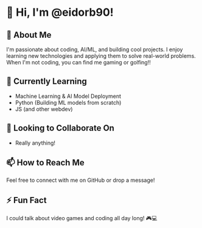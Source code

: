 # 👋 Hi, I'm @eidorb90!

## 👀 About Me
I'm passionate about coding, AI/ML, and building cool projects. I enjoy learning new technologies and applying them to solve real-world problems. When I'm not coding, you can find me gaming or golfing!!

## 🌱 Currently Learning
- Machine Learning & AI Model Deployment
- Python (Building ML models from scratch)
- JS (and other webdev)

## 💞️ Looking to Collaborate On
- Really anything!


## 📫 How to Reach Me
Feel free to connect with me on GitHub or drop a message!

## ⚡ Fun Fact
I could talk about video games and coding all day long! 🎮💻

